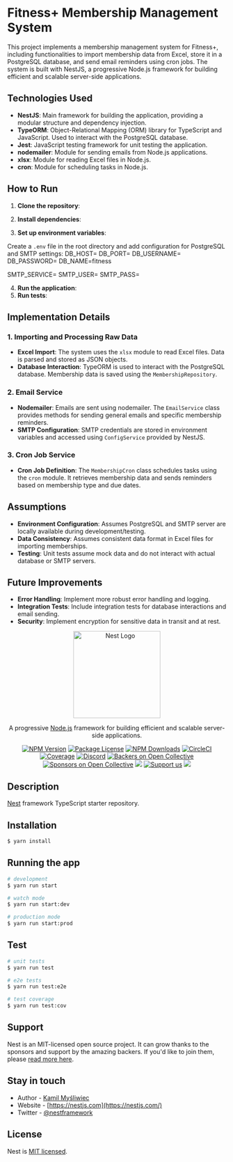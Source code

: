 # Fitness+ Membership Management System

This project implements a membership management system for Fitness+, including functionalities to import membership data from Excel, store it in a PostgreSQL database, and send email reminders using cron jobs. The system is built with NestJS, a progressive Node.js framework for building efficient and scalable server-side applications.

## Technologies Used

- **NestJS**: Main framework for building the application, providing a modular structure and dependency injection.
- **TypeORM**: Object-Relational Mapping (ORM) library for TypeScript and JavaScript. Used to interact with the PostgreSQL database.
- **Jest**: JavaScript testing framework for unit testing the application.
- **nodemailer**: Module for sending emails from Node.js applications.
- **xlsx**: Module for reading Excel files in Node.js.
- **cron**: Module for scheduling tasks in Node.js.

## How to Run

1. **Clone the repository**:
2. **Install dependencies**:

3. **Set up environment variables**:

Create a `.env` file in the root directory and add configuration for PostgreSQL and SMTP settings:
DB_HOST=
DB_PORT=
DB_USERNAME=
DB_PASSWORD=
DB_NAME=fitness

SMTP_SERVICE=
SMTP_USER=
SMTP_PASS=

4. **Run the application**:
5. **Run tests**:

## Implementation Details

### 1. Importing and Processing Raw Data

- **Excel Import**: The system uses the `xlsx` module to read Excel files. Data is parsed and stored as JSON objects.
- **Database Interaction**: TypeORM is used to interact with the PostgreSQL database. Membership data is saved using the `MembershipRepository`.

### 2. Email Service

- **Nodemailer**: Emails are sent using nodemailer. The `EmailService` class provides methods for sending general emails and specific membership reminders.
- **SMTP Configuration**: SMTP credentials are stored in environment variables and accessed using `ConfigService` provided by NestJS.

### 3. Cron Job Service

- **Cron Job Definition**: The `MembershipCron` class schedules tasks using the `cron` module. It retrieves membership data and sends reminders based on membership type and due dates.

## Assumptions

- **Environment Configuration**: Assumes PostgreSQL and SMTP server are locally available during development/testing.
- **Data Consistency**: Assumes consistent data format in Excel files for importing memberships.
- **Testing**: Unit tests assume mock data and do not interact with actual database or SMTP servers.

## Future Improvements

- **Error Handling**: Implement more robust error handling and logging.
- **Integration Tests**: Include integration tests for database interactions and email sending.
- **Security**: Implement encryption for sensitive data in transit and at rest.





<p align="center">
  <a href="http://nestjs.com/" target="blank"><img src="https://nestjs.com/img/logo-small.svg" width="200" alt="Nest Logo" /></a>
</p>

[circleci-image]: https://img.shields.io/circleci/build/github/nestjs/nest/master?token=abc123def456
[circleci-url]: https://circleci.com/gh/nestjs/nest

  <p align="center">A progressive <a href="http://nodejs.org" target="_blank">Node.js</a> framework for building efficient and scalable server-side applications.</p>
    <p align="center">
<a href="https://www.npmjs.com/~nestjscore" target="_blank"><img src="https://img.shields.io/npm/v/@nestjs/core.svg" alt="NPM Version" /></a>
<a href="https://www.npmjs.com/~nestjscore" target="_blank"><img src="https://img.shields.io/npm/l/@nestjs/core.svg" alt="Package License" /></a>
<a href="https://www.npmjs.com/~nestjscore" target="_blank"><img src="https://img.shields.io/npm/dm/@nestjs/common.svg" alt="NPM Downloads" /></a>
<a href="https://circleci.com/gh/nestjs/nest" target="_blank"><img src="https://img.shields.io/circleci/build/github/nestjs/nest/master" alt="CircleCI" /></a>
<a href="https://coveralls.io/github/nestjs/nest?branch=master" target="_blank"><img src="https://coveralls.io/repos/github/nestjs/nest/badge.svg?branch=master#9" alt="Coverage" /></a>
<a href="https://discord.gg/G7Qnnhy" target="_blank"><img src="https://img.shields.io/badge/discord-online-brightgreen.svg" alt="Discord"/></a>
<a href="https://opencollective.com/nest#backer" target="_blank"><img src="https://opencollective.com/nest/backers/badge.svg" alt="Backers on Open Collective" /></a>
<a href="https://opencollective.com/nest#sponsor" target="_blank"><img src="https://opencollective.com/nest/sponsors/badge.svg" alt="Sponsors on Open Collective" /></a>
  <a href="https://paypal.me/kamilmysliwiec" target="_blank"><img src="https://img.shields.io/badge/Donate-PayPal-ff3f59.svg"/></a>
    <a href="https://opencollective.com/nest#sponsor"  target="_blank"><img src="https://img.shields.io/badge/Support%20us-Open%20Collective-41B883.svg" alt="Support us"></a>
  <a href="https://twitter.com/nestframework" target="_blank"><img src="https://img.shields.io/twitter/follow/nestframework.svg?style=social&label=Follow"></a>
</p>
  <!--[![Backers on Open Collective](https://opencollective.com/nest/backers/badge.svg)](https://opencollective.com/nest#backer)
  [![Sponsors on Open Collective](https://opencollective.com/nest/sponsors/badge.svg)](https://opencollective.com/nest#sponsor)-->

## Description

[Nest](https://github.com/nestjs/nest) framework TypeScript starter repository.

## Installation

```bash
$ yarn install
```

## Running the app

```bash
# development
$ yarn run start

# watch mode
$ yarn run start:dev

# production mode
$ yarn run start:prod
```

## Test

```bash
# unit tests
$ yarn run test

# e2e tests
$ yarn run test:e2e

# test coverage
$ yarn run test:cov
```

## Support

Nest is an MIT-licensed open source project. It can grow thanks to the sponsors and support by the amazing backers. If you'd like to join them, please [read more here](https://docs.nestjs.com/support).

## Stay in touch

- Author - [Kamil Myśliwiec](https://kamilmysliwiec.com)
- Website - [https://nestjs.com](https://nestjs.com/)
- Twitter - [@nestframework](https://twitter.com/nestframework)

## License

Nest is [MIT licensed](LICENSE).
